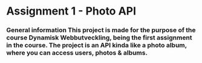 <h1> Assignment 1 - Photo API

<h3> General information
This project is made for the purpose of the course Dynamisk Webbutveckling, being the first assignment in the course. The project is an API kinda like a photo album, where you can access users, photos & albums.
